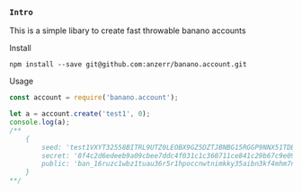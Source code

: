 
### `Intro`
This is a simple libary to create fast throwable banano accounts

Install

```shell
npm install --save git@github.com:anzerr/banano.account.git
```

Usage
```javascript
const account = require('banano.account');

let a = account.create('test1', 0);
console.log(a);
/**
    {
        seed: 'test1VXYT32558BITRL9UTZ0LEOBX9GZ5DZTJBNBG15RGGP9NNX51TDBDQU0M25I',
        secret: '8f4c2d6edeeb9a09cbee7ddc4f031c1c360711ce841c29b67c9e095855127fee',
        public: 'ban_16ruzc1wbz1tuau36r5r1hpoccnwtnimkky35aibn3kf4mhm7nqp7i39wz9f'
    }
**/
```
